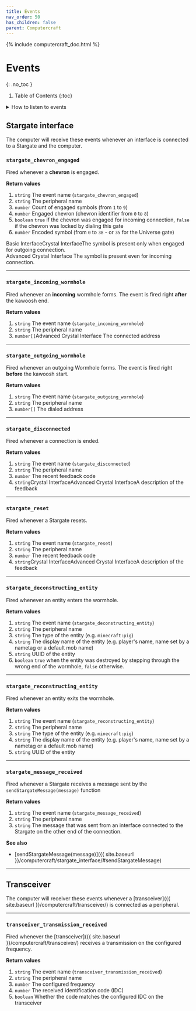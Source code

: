 ```yaml
---
title: Events
nav_order: 50
has_children: false
parent: Computercraft
---
```


{% include computercraft_doc.html %}

# Events
{: .no_toc }

1. Table of Contents
{:toc}

<details markdown="block">
<summary>How to listen to events</summary>
You can listen to any event by calling a function `os.pullEvent()`,
which will block execution until some event occurs.
You can specify a single event name if you are not interested in other events `os.pullEvent("name_of_the_event")`.

Wrapping the `os.pullEvent()` call to `{}` allows taking all the event's return values as a single table.
```lua
local event = {os.pullEvent()}
```

Using the `table.unpack(table, fromIndex)`, you can unpack a table to multiple values
and pass them as separated parameters to a function.
By specifying the `fromIndex` parameter, you tell which index the unpack should start from 
so it will skip all values before that index.
That is, for example, useful when you want to avoid passing event names to each event function.
```lua
function takeParameters(a, b)
    print(a, b)
end

local myTable = {"valueA", "valueB"}
takeParameters(table.unpack(myTable))
-- prints valueA valueB

takeParameters(table.unpack(myTable, 2))
-- prints nil valueB
```


Now you can process events, for example, like this:
```lua
function onDisconnect(feedback, description)
    -- note that description may be nil when basic interface is used!
    print("Stargate disconnected", feedback, description)
end

while true do
    local event = {os.pullEvent()}
    local eventName = event[1]
    if eventName == "stargate_disconnected" then
        -- start from index 2, skipping the event name on index 1
        onDisconnect(table.unpack(event, 2))
--[[
    elif eventName == "other_event" then
        ...
]]--
    end
end
```
</details>

## Stargate interface
The computer will receive these events whenever an interface is connected to a Stargate and the computer.

<h3 class="h-function">
    <code>stargate_chevron_engaged</code>
</h3>

Fired whenever a **chevron** is engaged.

**Return values**
1. `string` The event name (`stargate_chevron_engaged`)
2. `string` The peripheral name
3. `number` Count of engaged symbols (from `1` to `9`)
4. `number` Engaged chevron (chevron identifier from `0` to `8`)
5. `boolean` `true` if the chevron was engaged for incoming connection, 
`false` if the chevron was locked by dialing this gate
6. `number` Encoded symbol (from `0` to `38` - or `35` for the Universe gate)  

<span class="label label-blue ml-0">Basic Interface</span><span class="label label-green ml-0">Crystal Interface</span>The symbol is present only when engaged for outgoing connection.  
<span class="label label-purple ml-0">Advanced Crystal Interface</span> The symbol is present even for incoming connection.

___

<h3 class="h-function">
    <code>stargate_incoming_wormhole</code>
</h3>

Fired whenever an **incoming** wormhole forms.
The event is fired right **after** the kawoosh end.

**Return values**
1. `string` The event name (`stargate_incoming_wormhole`)
2. `string` The peripheral name
3. `number[]`<span class="label label-purple">Advanced Crystal Interface</span> The connected address

___

<h3 class="h-function">
    <code>stargate_outgoing_wormhole</code>
</h3>

Fired whenever an outgoing Wormhole forms.
The event is fired right **before** the kawoosh start.

**Return values**
1. `string` The event name (`stargate_outgoing_wormhole`)
2. `string` The peripheral name
3. `number[]` The dialed address

___

<h3 class="h-function">
    <code>stargate_disconnected</code>
</h3>

Fired whenever a connection is ended.

**Return values**
1. `string` The event name (`stargate_disconnected`)
2. `string` The peripheral name
3. `number` The recent feedback code <!-- TODO: add feedback code link -->
4. `string`<span class="label label-green">Crystal Interface</span><span class="label label-purple ml-0">Advanced Crystal Interface</span>A description of the feedback

___

<h3 class="h-function">
    <code>stargate_reset</code>
</h3>

Fired whenever a Stargate resets.
<!-- TODO: link explaining when a stargate resets -->

**Return values**
1. `string` The event name (`stargate_reset`)
2. `string` The peripheral name
3. `number` The recent feedback code <!-- TODO: add feedback code link -->
4. `string`<span class="label label-green">Crystal Interface</span><span class="label label-purple ml-0">Advanced Crystal Interface</span>A description of the feedback

___

<h3 class="h-function">
    <code>stargate_deconstructing_entity</code>
</h3>

Fired whenever an entity enters the wormhole.

**Return values**
1. `string` The event name (`stargate_deconstructing_entity`)
2. `string` The peripheral name
3. `string` The type of the entity (e.g. `minecraft:pig`)
4. `string` The display name of the entity (e.g. player's name, name set by a nametag or a default mob name)
5. `string` UUID of the entity
6. `boolean` `true` when the entity was destroyed by stepping through the wrong end of the wormhole, `false` otherwise.

___

<h3 class="h-function">
    <code>stargate_reconstructing_entity</code>
</h3>

Fired whenever an entity exits the wormhole.

**Return values**
1. `string` The event name (`stargate_reconstructing_entity`)
2. `string` The peripheral name
3. `string` The type of the entity (e.g. `minecraft:pig`)
4. `string` The display name of the entity (e.g. player's name, name set by a nametag or a default mob name)
5. `string` UUID of the entity

___

<h3 class="h-function">
    <code>stargate_message_received</code>
</h3>

Fired whenever a Stargate receives a message sent by the `sendStargateMessage(message)` function

**Return values**
1. `string` The event name (`stargate_message_received`)
2. `string` The peripheral name
3. `string` The message that was sent from an interface connected to the Stargate on the other end of the connection.

**See also**
- [sendStargateMessage(message)]({{ site.baseurl }}/computercraft/stargate_interface/#sendStargateMessage)

___

## Transceiver
The computer will receiver these events whenever a [transceiver]({{ site.baseurl }}/computercraft/transceiver/) is connected as a peripheral.

___

<h3 class="h-function">
    <code>transceiver_transmission_received</code>
</h3>

Fired whenever the [transceiver]({{ site.baseurl }}/computercraft/transceiver/) receives a transmission on the configured frequency.

**Return values**
1. `string` The event name (`transceiver_transmission_received`)
2. `string` The peripheral name
3. `number` The configured frequency
4. `number` The received identification code (IDC)
5. `boolean` Whether the code matches the configured IDC on the transceiver
